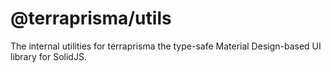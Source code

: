 # @terraprisma/utils

The internal utilities for terraprisma the type-safe Material Design-based UI library for SolidJS.

